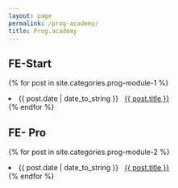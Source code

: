 ```yaml
---
layout: page
permalink: /prog-academy/
title: Prog.academy
---
```


## FE-Start
{% for post in site.categories.prog-module-1 %}
<li><span>{{ post.date | date_to_string }}</span> &nbsp; <a href="{{ post.url }}">{{ post.title }}</a></li>
{% endfor %}

## FE- Pro              
{% for post in site.categories.prog-module-2 %}
<li><span>{{ post.date | date_to_string }}</span> &nbsp; <a href="{{ post.url }}">{{ post.title }}</a></li>
{% endfor %}